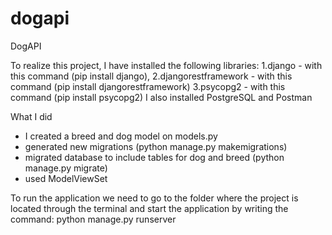# dogapi

DogAPI

To realize this project, I have installed the following libraries:
1.django - with this command (pip install django),
2.djangorestframework - with this command (pip install djangorestframework)
3.psycopg2 - with this command (pip install psycopg2)
I also installed PostgreSQL and Postman

What I did
- I created a breed and dog model on models.py
- generated new migrations (python manage.py makemigrations)
- migrated database to include tables for dog and breed (python manage.py migrate)
- used ModelViewSet

To run the application we need to go to the folder where the project is located through the terminal
and start the application by writing the command: python manage.py runserver
